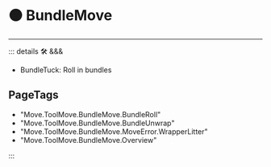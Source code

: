 # 🟠 <move>BundleMove</move>

---

<!-- =================================================== -->
<!-- =================================================== -->
<!-- =================================================== -->
<!-- =================================================== -->
<!-- =================================================== -->
::: details 🛠 <dev>&&&</dev>

- BundleTuck: Roll in bundles

<h2>PageTags</h2>

- "Move.ToolMove.BundleMove.BundleRoll"
- "Move.ToolMove.BundleMove.BundleUnwrap"
- "Move.ToolMove.BundleMove.MoveError.WrapperLitter"
- "Move.ToolMove.BundleMove.Overview"

:::
